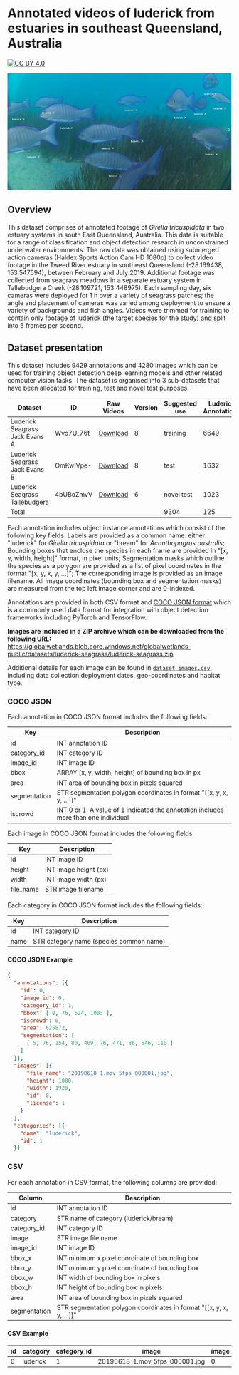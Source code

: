 # Annotated videos of luderick from estuaries in southeast Queensland, Australia

[![CC BY 4.0][cc-by-shield]][cc-by]

[cc-by]: http://creativecommons.org/licenses/by/4.0/
[cc-by-shield]: https://img.shields.io/badge/License-CC%20BY%204.0-lightgrey.svg

![](luderick-example.jpg)

## Overview

This dataset comprises of annotated footage of _Girella tricuspidata_ in two estuary systems in south East Queensland, Australia. This data is suitable for a range of classification and object detection research in unconstrained underwater environments. The raw data was obtained using submerged action cameras (Haldex Sports Action Cam HD 1080p) to collect video footage in the Tweed River estuary in southeast Queensland (-28.169438, 153.547594), between February and July 2019. Additional footage was collected from seagrass meadows in a separate estuary system in Tallebudgera Creek (-28.109721, 153.448975). Each sampling day, six cameras were deployed for 1 h over a variety of seagrass patches; the angle and placement of cameras was varied among deployment to ensure a variety of backgrounds and fish angles. Videos were trimmed for training to contain only footage of luderick (the target species for the study) and split into 5 frames per second.

## Dataset presentation

This dataset includes 9429 annotations and 4280 images which can be used for training object detection deep learning models and other related computer vision tasks. The dataset is organised into 3 sub-datasets that have been allocated for training, test and novel test purposes.

| Dataset                        | ID        | Raw Videos                      | Version | Suggested use | Luderick Annotations | Bream Annotations | Total |
| ------------------------------ | --------- | ------------------------------- | ------- | ------------- | -------------------- | ----------------- | ----- |
| Luderick Seagrass Jack Evans A | Wvo7U_76t | [Download][jack evans a videos] | 8       | training      | 6649                 | 53                | 6702  |
| Luderick Seagrass Jack Evans B | OmKwIVpe- | [Download][jack evans b videos] | 8       | test          | 1632                 | 29                | 1661  |
| Luderick Seagrass Tallebudgera | 4bUBoZmvV | [Download][tallebudgera videos] | 6       | novel test    | 1023                 | 43                | 1066  |
| Total                          |           |                                 |         | 9304          | 125                  | 9429              |

<!-- Video .zip Links -->

[jack evans a videos]: https://globalwetlands.blob.core.windows.net/globalwetlands-public/datasets/luderick-seagrass/videos/Wvo7U_76t.zip
[jack evans b videos]: https://globalwetlands.blob.core.windows.net/globalwetlands-public/datasets/luderick-seagrass/videos/OmKwIVpe-.zip
[tallebudgera videos]: https://globalwetlands.blob.core.windows.net/globalwetlands-public/datasets/luderick-seagrass/videos/4bUBoZmvV.zip

Each annotation includes object instance annotations which consist of the following key fields: Labels are provided as a common name: either "luderick" for _Girella tricuspidata_ or "bream" for _Acanthopagrus australis_; Bounding boxes that enclose the species in each frame are provided in "[x, y, width, height]" format, in pixel units; Segmentation masks which outline the species as a polygon are provided as a list of pixel coordinates in the format "[x, y, x, y, ...]"; The corresponding image is provided as an image filename. All image coordinates (bounding box and segmentation masks) are measured from the top left image corner and are 0-indexed.

Annotations are provided in both CSV format and [COCO JSON format](https://cocodataset.org/#format-data) which is a commonly used data format for integration with object detection frameworks including PyTorch and TensorFlow.

**Images are included in a ZIP archive which can be downloaded from the following URL:**  
https://globalwetlands.blob.core.windows.net/globalwetlands-public/datasets/luderick-seagrass/luderick-seagrass.zip

Additional details for each image can be found in [`dataset_images.csv`](dataset_images.csv), including data collection deployment dates, geo-coordinates and habitat type.

### COCO JSON

Each annotation in COCO JSON format includes the following fields:

| Key          | Description                                                                         |
| ------------ | ----------------------------------------------------------------------------------- |
| id           | INT annotation ID                                                                   |
| category_id  | INT category ID                                                                     |
| image_id     | INT image ID                                                                        |
| bbox         | ARRAY [x, y, width, height] of bounding box in px                                   |
| area         | INT area of bounding box in pixels squared                                          |
| segmentation | STR segmentation polygon coordinates in format "[[x, y, x, y, ...]]"                |
| iscrowd      | INT 0 or 1. A value of 1 indicated the annotation includes more than one individual |

Each image in COCO JSON format includes the following fields:

| Key       | Description           |
| --------- | --------------------- |
| id        | INT image ID          |
| height    | INT image height (px) |
| width     | INT image width (px)  |
| file_name | STR image filename    |

Each category in COCO JSON format includes the following fields:

| Key  | Description                             |
| ---- | --------------------------------------- |
| id   | INT category ID                         |
| name | STR category name (species common name) |

#### COCO JSON Example

```json
{
  "annotations": [{
    "id": 0,
    "image_id": 0,
    "category_id": 1,
    "bbox": [ 0, 76, 624, 1003 ],
    "iscrowd": 0,
    "area": 625872,
    "segmentation": [
      [ 5, 76, 154, 80, 409, 76, 471, 86, 546, 110 ]
    ]
  }],
  "images": [{
      "file_name": "20190618_1.mov_5fps_000001.jpg",
      "height": 1080,
      "width": 1920,
      "id": 0,
      "license": 1
    }
  ],
  "categories": [{
    "name": "luderick",
    "id": 1
  }]
```

### CSV

For each annotation in CSV format, the following columns are provided:

| Column       | Description                                                          |
| ------------ | -------------------------------------------------------------------- |
| id           | INT annotation ID                                                    |
| category     | STR name of category (luderick/bream)                                |
| category_id  | INT category ID                                                      |
| image        | STR image file name                                                  |
| image_id     | INT image ID                                                         |
| bbox_x       | INT minimum x pixel coordinate of bounding box                       |
| bbox_y       | INT minimum y pixel coordinate of bounding box                       |
| bbox_w       | INT width of bounding box in pixels                                  |
| bbox_h       | INT height of bounding box in pixels                                 |
| area         | INT area of bounding box in pixels squared                           |
| segmentation | STR segmentation polygon coordinates in format "[[x, y, x, y, ...]]" |

#### CSV Example

| id  | category | category_id | image                          | image_id | bbox_x | bbox_y | bbox_w | bbox_h | area   | segmentation     |
| --- | -------- | ----------- | ------------------------------ | -------- | ------ | ------ | ------ | ------ | ------ | ---------------- |
| 0   | luderick | 1           | 20190618_1.mov_5fps_000001.jpg | 0        | 0      | 76     | 624    | 1003   | 625872 | "[[5, 76, ...]]" |
